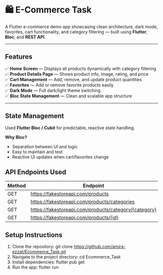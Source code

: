 # 🛍️ E-Commerce Task

A Flutter e-commerce demo app showcasing clean architecture, dark mode, favorites, cart functionality, and category filtering — built using **Flutter**, **Bloc**, and **REST API**.

---

##  Features

✅ **Home Screen** — Displays all products dynamically with category filtering  
✅ **Product Details Page** — Shows product info, image, rating, and price  
✅ **Cart Management** — Add, remove, and update product quantities  
✅ **Favorites** — Add or remove favorite products easily  
✅ **Dark Mode** — Full dark/light theme switching  
✅ **Bloc State Management** — Clean and scalable app structure

---

##  State Management

Used **Flutter Bloc / Cubit** for predictable, reactive state handling.

**Why Bloc?**
- Separation between UI and logic
- Easy to maintain and test
- Reactive UI updates when cart/favorites change

## API Endpoints Used

| Method | Endpoint |
|--------|----------|
| GET | https://fakestoreapi.com/products |
| GET | https://fakestoreapi.com/products/categories |
| GET | https://fakestoreapi.com/products/category/{category} |
| GET | https://fakestoreapi.com/products/{id} |

## Setup Instructions

1. Clone the repository:
   git clone https://github.com/amira-ezzat/Ecommerce_Task.git
2. Navigate to the project directory:
cd Ecommerce_Task
3. Install dependencies:
flutter pub get
4. Run the app:
flutter run
